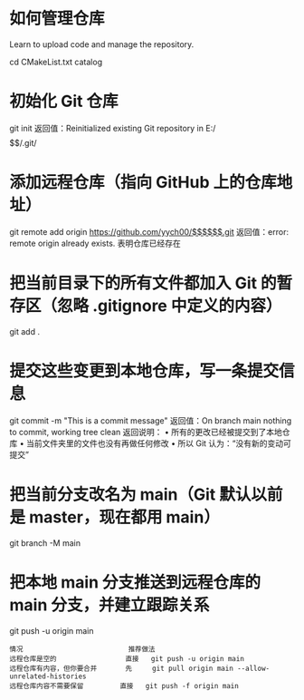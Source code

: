 # 如何管理仓库
Learn to upload code and manage the repository.

cd CMakeList.txt catalog

# 初始化 Git 仓库
git init
    返回值：Reinitialized existing Git repository in E:/$$$$$$/.git/
  
# 添加远程仓库（指向 GitHub 上的仓库地址）
git remote add origin https://github.com/yych00/$$$$$$.git
    返回值：error: remote origin already exists. 表明仓库已经存在

# 把当前目录下的所有文件都加入 Git 的暂存区（忽略 .gitignore 中定义的内容）
git add .

# 提交这些变更到本地仓库，写一条提交信息
git commit -m "This is a commit message"
    返回值：On branch main
            nothing to commit, working tree clean
    返回说明：
          •  所有的更改已经被提交到了本地仓库
          •  当前文件夹里的文件也没有再做任何修改
          •  所以 Git 认为：“没有新的变动可提交”

# 把当前分支改名为 main（Git 默认以前是 master，现在都用 main）
git branch -M main

# 把本地 main 分支推送到远程仓库的 main 分支，并建立跟踪关系
git push -u origin main

    情况	                        推荐做法
    远程仓库是空的	                直接   git push -u origin main
    远程仓库有内容，但你要合并	    先     git pull origin main --allow-unrelated-histories
    远程仓库内容不需要保留	        直接   git push -f origin main



